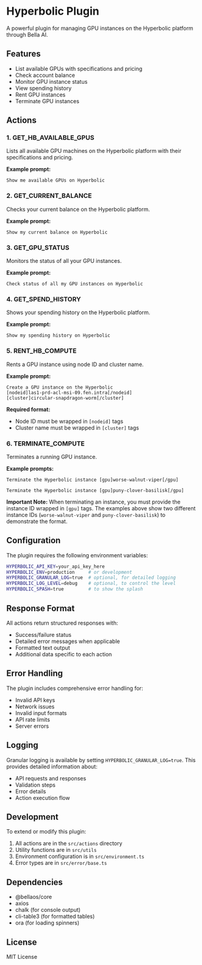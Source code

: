 # Hyperbolic Plugin
A powerful plugin for managing GPU instances on the Hyperbolic platform through Bella AI.

## Features

- List available GPUs with specifications and pricing
- Check account balance
- Monitor GPU instance status
- View spending history
- Rent GPU instances
- Terminate GPU instances

## Actions

### 1. GET_HB_AVAILABLE_GPUS
Lists all available GPU machines on the Hyperbolic platform with their specifications and pricing.

**Example prompt:**
```
Show me available GPUs on Hyperbolic
```

### 2. GET_CURRENT_BALANCE
Checks your current balance on the Hyperbolic platform.

**Example prompt:**
```
Show my current balance on Hyperbolic
```

### 3. GET_GPU_STATUS
Monitors the status of all your GPU instances.

**Example prompt:**
```
Check status of all my GPU instances on Hyperbolic
```

### 4. GET_SPEND_HISTORY
Shows your spending history on the Hyperbolic platform.

**Example prompt:**
```
Show my spending history on Hyperbolic
```

### 5. RENT_HB_COMPUTE
Rents a GPU instance using node ID and cluster name.

**Example prompt:**
```
Create a GPU instance on the Hyperbolic
[nodeid]las1-prd-acl-msi-09.fen.intra[/nodeid]
[cluster]circular-snapdragon-worm[/cluster]
```

**Required format:**
- Node ID must be wrapped in `[nodeid]` tags
- Cluster name must be wrapped in `[cluster]` tags

### 6. TERMINATE_COMPUTE
Terminates a running GPU instance.

**Example prompts:**
```
Terminate the Hyperbolic instance [gpu]worse-walnut-viper[/gpu]
```
```
Terminate the Hyperbolic instance [gpu]puny-clover-basilisk[/gpu]
```

**Important Note:** When terminating an instance, you must provide the instance ID wrapped in `[gpu]` tags. The examples above show two different instance IDs (`worse-walnut-viper` and `puny-clover-basilisk`) to demonstrate the format.

## Configuration

The plugin requires the following environment variables:

```bash
HYPERBOLIC_API_KEY=your_api_key_here
HYPERBOLIC_ENV=production     # or development
HYPERBOLIC_GRANULAR_LOG=true  # optional, for detailed logging
HYPERBOLIC_LOG_LEVEL=debug    # optional, to control the level
HYPERBOLIC_SPASH=true         # to show the splash
```

## Response Format

All actions return structured responses with:
- Success/failure status
- Detailed error messages when applicable
- Formatted text output
- Additional data specific to each action

## Error Handling

The plugin includes comprehensive error handling for:
- Invalid API keys
- Network issues
- Invalid input formats
- API rate limits
- Server errors

## Logging

Granular logging is available by setting `HYPERBOLIC_GRANULAR_LOG=true`. This provides detailed information about:
- API requests and responses
- Validation steps
- Error details
- Action execution flow

## Development

To extend or modify this plugin:

1. All actions are in the `src/actions` directory
2. Utility functions are in `src/utils`
3. Environment configuration is in `src/environment.ts`
4. Error types are in `src/error/base.ts`

## Dependencies

- @bellaos/core
- axios
- chalk (for console output)
- cli-table3 (for formatted tables)
- ora (for loading spinners)

## License

MIT License
